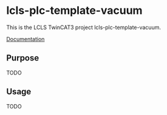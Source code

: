 # lcls-plc-template-vacuum

This is the LCLS TwinCAT3 project lcls-plc-template-vacuum.

[Documentation](https://pcdshub.github.io/lcls-plc-template-vacuum)

## Purpose

TODO

## Usage

TODO
